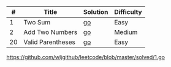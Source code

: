 <!-- # leetcode
leetcode 上的一些算法题,积累多了估计会做一个分类

# 数组

| 难度 | 题目 | 实现语言 |
|------|------|----------|
|      |      |          |

# 字符串处理

| 难度 |        题目       | 实现语言 |
|------|-------------------|----------|
| Easy | [344.ReverseString](https://leetcode.com/problems/reverse-string/description/) | [go](https://github.com/wljgithub/leetcode-/blob/master/%E5%AD%97%E7%AC%A6%E4%B8%B2%E5%A4%84%E7%90%86/AC-Easy-344.ReverseString.go) [python]()     |
|      |                   |          |

&nbsp;
# 其他

| 难度 |                                  题目                                  |      实现语言     |
|------|------------------------------------------------------------------------|-------------------|
| Easy | [412. Fizz Buzz](https://leetcode.com/problems/fizz-buzz/description/) | [go](https://github.com/wljgithub/leetcode-/blob/master/%E5%85%B6%E4%BB%96/AC-Easy-412.FizzBuzz.go) [python]() |
|      |                                                                        |                   |


&nbsp;
# 数学

| 难度 |                                              题目                                              |      实现语言     |
|------|------------------------------------------------------------------------------------------------|-------------------|
| Easy | [633. Sum of Square Numbers](https://leetcode.com/problems/sum-of-square-numbers/description/) | [go](https://github.com/wljgithub/leetcode-/blob/master/%E6%95%B0%E5%AD%A6/AC-Easy-633.SumofSquareNumbers.go) [python]() |
| Easy |  [171. Excel Sheet Column Number](https://leetcode.com/problems/excel-sheet-column-number/description/)                                                                | [go](https://github.com/wljgithub/leetcode-/blob/master/%E6%95%B0%E5%AD%A6/AC-Easy-171.ExcelSheetColumnNumber.go) [python]() |
| Easy |  [258. Add Digits](https://leetcode.com/problems/add-digits/description/)                                                                | [go](https://github.com/wljgithub/leetcode-/blob/master/%E6%95%B0%E5%AD%A6/Easy-258.AddDigits.go) [python]() |
| Easy |  []()                                                                | [go]() [python]() |
| Easy |  []()                                                                | [go]() [python]() |


# 双指针
| Easy | [--283. Move Zeroes](https://leetcode.com/problems/move-zeroes/description/) | [go]() [python]() |
| Easy | [167. Two Sum II - Input array is sorted](https://leetcode.com/problems/two-sum-ii-input-array-is-sorted/description/)                                                                       | [go]() [python]() |
| Easy | []()                                                                       | [go]() [python]() |
| Easy | []()                                                                       | [go]() [python]() |
| Easy |  []()                                                                | [go]() [python]() |
| Easy |  []()                                                                | [go]() [python]() |
| Easy |  []()                                                                | [go]() [python]() |
| Easy |  []()                                                                | [go]() [python]() |


 -->


| #  |       Title       |                               Solution                               | Difficulty |
|----|-------------------|----------------------------------------------------------------------|------------|
|  1 | Two Sum           | [go](https://github.com/wljgithub/leetcode/blob/master/solved/1.go)  | Easy       |
|  2 | Add Two Numbers   | [go]()                                                               | Medium     |
| 20 | Valid Parentheses | [go](https://github.com/wljgithub/leetcode/blob/master/solved/20.go) | Easy       |


https://github.com/wljgithub/leetcode/blob/master/solved/1.go
